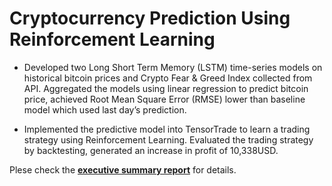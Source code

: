 # Cryptocurrency Prediction Using Reinforcement Learning

- Developed two Long Short Term Memory (LSTM) time-series models on historical bitcoin prices and Crypto Fear & Greed Index collected from API. Aggregated the models using linear regression to predict bitcoin price,
achieved Root Mean Square Error (RMSE) lower than baseline model which used last day’s prediction.

- Implemented the predictive model into TensorTrade to learn a trading strategy using Reinforcement
Learning. Evaluated the trading strategy by backtesting, generated an increase in profit of 10,338USD.

Plese check the [**executive summary report**](https://github.com/UiiKyra/CryptocurrencyPrediction/blob/master/Report.pdf) for details.
